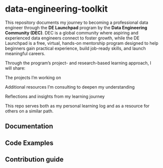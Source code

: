 # data-engineering-toolkit

This repository documents my journey to becoming a professional data engineer through the **DE Launchpad** program by the **Data Engineering Community (DEC)**. DEC is a global community where aspiring and experienced data engineers connect to foster growth, while the DE Launchpad is a free, virtual, hands-on mentorship program designed to help beginners gain practical experience, build job-ready skills, and launch meaningful careers.

Through the program’s project- and research-based learning approach, I will share:

The projects I’m working on

Additional resources I’m consulting to deepen my understanding

Reflections and insights from my learning journey

This repo serves both as my personal learning log and as a resource for others on a similar path.

## Documentation

## Code Examples

## Contribution guide